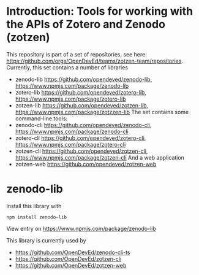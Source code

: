 # Introduction: Tools for working with the APIs of Zotero and Zenodo (zotzen)

This repository is part of a set of repositories, see here: https://github.com/orgs/OpenDevEd/teams/zotzen-team/repositories. Currently, this set contains a number of libraries
- zenodo-lib https://github.com/opendeved/zenodo-lib, https://www.npmjs.com/package/zenodo-lib
- zotero-lib https://github.com/opendeved/zotero-lib, https://www.npmjs.com/package/zotero-lib
- zotzen-lib https://github.com/opendeved/zotzen-lib, https://www.npmjs.com/package/zotzzen-lib
The set contains some command-line tools:
- zenodo-cli https://github.com/opendeved/zenodo-cli, https://www.npmjs.com/package/zenodo-cli
- zotero-cli  https://github.com/opendeved/zotero-cli, https://www.npmjs.com/package/zotero-cli
- zotzen-cli  https://github.com/opendeved/zotzen-cli, https://www.npmjs.com/package/zotzen-cli
And a web application
- zotzen-web https://github.com/opendeved/zotzen-web

# zenodo-lib

Install this library with
```
npm install zenodo-lib
```
View entry on https://www.npmjs.com/package/zenodo-lib

This library is currently used by 
- https://github.com/OpenDevEd/zenodo-cli-ts
- https://github.com/OpenDevEd/zotzen-cli
- https://github.com/OpenDevEd/zotzen-web
